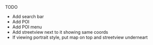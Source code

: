 TODO

* Add search bar
* Add POI
* Add POI menu
* Add streetview next to it showing same coords
* If viewing portrait style, put map on top and streetview underneart